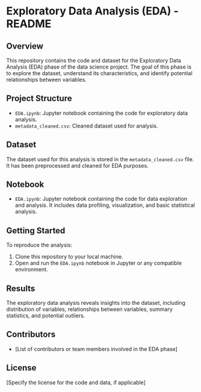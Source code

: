 # Exploratory Data Analysis (EDA) - README

## Overview
This repository contains the code and dataset for the Exploratory Data Analysis (EDA) phase of the data science project. The goal of this phase is to explore the dataset, understand its characteristics, and identify potential relationships between variables.

## Project Structure
- `EDA.ipynb`: Jupyter notebook containing the code for exploratory data analysis.
- `metadata_cleaned.csv`: Cleaned dataset used for analysis.

## Dataset
The dataset used for this analysis is stored in the `metadata_cleaned.csv` file. It has been preprocessed and cleaned for EDA purposes.

## Notebook
- `EDA.ipynb`: Jupyter notebook containing the code for data exploration and analysis. It includes data profiling, visualization, and basic statistical analysis.

## Getting Started
To reproduce the analysis:
1. Clone this repository to your local machine.
2. Open and run the `EDA.ipynb` notebook in Jupyter or any compatible environment.

## Results
The exploratory data analysis reveals insights into the dataset, including distribution of variables, relationships between variables, summary statistics, and potential outliers.

## Contributors
- [List of contributors or team members involved in the EDA phase]

## License
[Specify the license for the code and data, if applicable]

